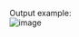 Output example:   
![image](https://user-images.githubusercontent.com/89548047/208325605-306db04f-d4e3-465e-8284-70acddb91ad5.png)
